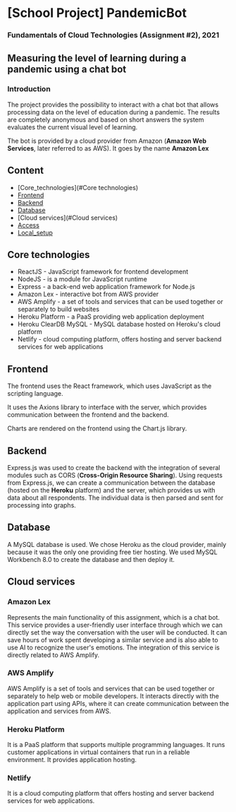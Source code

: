 # [School Project] PandemicBot

### Fundamentals of Cloud Technologies (Assignment #2), 2021
  

## Measuring the level of learning during a pandemic using a chat bot

### Introduction

The project provides the possibility to interact with a chat bot that allows processing data on the level of education during a pandemic. The results are completely anonymous and based on short answers the system evaluates the current visual level of learning.

The bot is provided by a cloud provider from Amazon (__Amazon Web Services__, later referred to as AWS). It goes by the name __Amazon Lex__



## Content

* [Core_technologies](#Core technologies)
* [Frontend](#Backend)
* [Backend](#backend)
* [Database](#Database)
* [Cloud services](#Cloud services)
* [Access](#Access)
* [Local_setup](#setup)

  
## Core technologies
- ReactJS - JavaScript framework for frontend development
- NodeJS - is a module for JavaScript runtime
- Express - a back-end web application framework for Node.js
- Amazon Lex - interactive bot from AWS provider
- AWS Amplify - a set of tools and services that can be used together or separately to build websites
- Heroku Platform - a PaaS providing web application deployment
- Heroku ClearDB MySQL - MySQL database hosted on Heroku's cloud platform
- Netlify - cloud computing platform, offers hosting and server backend services for web applications

## Frontend
The frontend uses the React framework, which uses JavaScript as the scripting language.

It uses the Axions library to interface with the server, which provides communication between the frontend and the backend.

Charts are rendered on the frontend using the Chart.js library.

  

## Backend

Express.js was used to create the backend with the integration of several modules such as CORS (__Cross-Origin Resource Sharing__). Using requests from Express.js, we can create a communication between the database (hosted on the __Heroku__ platform) and the server, which provides us with data about all respondents. The individual data is then parsed and sent for processing into graphs.

  

## Database
A MySQL database is used. We chose Heroku as the cloud provider, mainly because it was the only one providing free tier hosting. We used MySQL Workbench 8.0 to create the database and then deploy it.

  

## Cloud services

### Amazon Lex
Represents the main functionality of this assignment, which is a chat bot. This service provides a user-friendly user interface through which we can directly set the way the conversation with the user will be conducted. It can save hours of work spent developing a similar service and is also able to use AI to recognize the user's emotions. The integration of this service is directly related to AWS Amplify.

### AWS Amplify
AWS Amplify is a set of tools and services that can be used together or separately to help web or mobile developers. It interacts directly with the application part using APIs, where it can create communication between the application and services from AWS.

### Heroku Platform
It is a PaaS platform that supports multiple programming languages. It runs customer applications in virtual containers that run in a reliable environment. It provides application hosting.

### Netlify
It is a cloud computing platform that offers hosting and server backend services for web applications.
